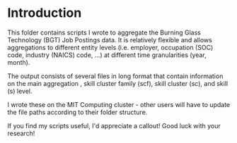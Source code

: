 # Introduction
This folder contains scripts I wrote to aggregate the Burning Glass Technology (BGT) Job Postings data.
It is relatively flexible and allows aggregations to different entity levels (i.e. employer, occupation (SOC) code, industry (NAICS) code, ...) at different time granularities (year, month).

The output consists of several files in long format that contain information on the main aggregation , skill cluster family (scf), skill cluster (sc), and skill (s) level.

I wrote these on the MIT Computing cluster - other users will have to update the file paths according to their folder structure.

If you find my scripts useful, I'd appreciate a callout! Good luck with your research!

